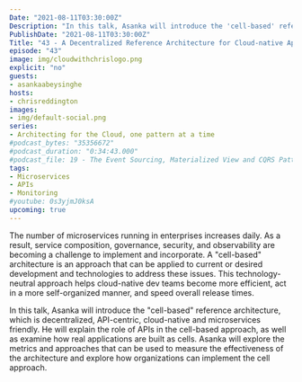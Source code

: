 ```yaml
---
Date: "2021-08-11T03:30:00Z"
Description: "In this talk, Asanka will introduce the 'cell-based' reference architecture, which is decentralized, API-centric, cloud-native and microservices friendly. He will explain the role of APIs in the cell-based approach, as well as examine how real applications are built as cells. Asanka will explore the metrics and approaches that can be used to measure the effectiveness of the architecture and explore how organizations can implement the cell approach."
PublishDate: "2021-08-11T03:30:00Z"
Title: "43 - A Decentralized Reference Architecture for Cloud-native Applications"
episode: "43"
image: img/cloudwithchrislogo.png
explicit: "no"
guests:
- asankaabeysinghe
hosts:
- chrisreddington
images:
- img/default-social.png
series:
- Architecting for the Cloud, one pattern at a time
#podcast_bytes: "35356672"
#podcast_duration: "0:34:43.000"
#podcast_file: 19 - The Event Sourcing, Materialized View and CQRS Patterns.mp3
tags:
- Microservices
- APIs
- Monitoring
#youtube: 0s3yjmJ0ksA
upcoming: true
---
```

The number of microservices running in enterprises increases daily. As a result, service composition, governance, security, and observability are becoming a challenge to implement and incorporate. A "cell-based" architecture is an approach that can be applied to current or desired development and technologies to address these issues. This technology-neutral approach helps cloud-native dev teams become more efficient, act in a more self-organized manner, and speed overall release times.

In this talk, Asanka will introduce the "cell-based" reference architecture, which is decentralized, API-centric, cloud-native and microservices friendly. He will explain the role of APIs in the cell-based approach, as well as examine how real applications are built as cells. Asanka will explore the metrics and approaches that can be used to measure the effectiveness of the architecture and explore how organizations can implement the cell approach.